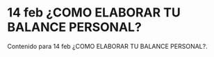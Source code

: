 # 14 feb  ¿COMO ELABORAR TU BALANCE PERSONAL?

Contenido para 14 feb  ¿COMO ELABORAR TU BALANCE PERSONAL?.